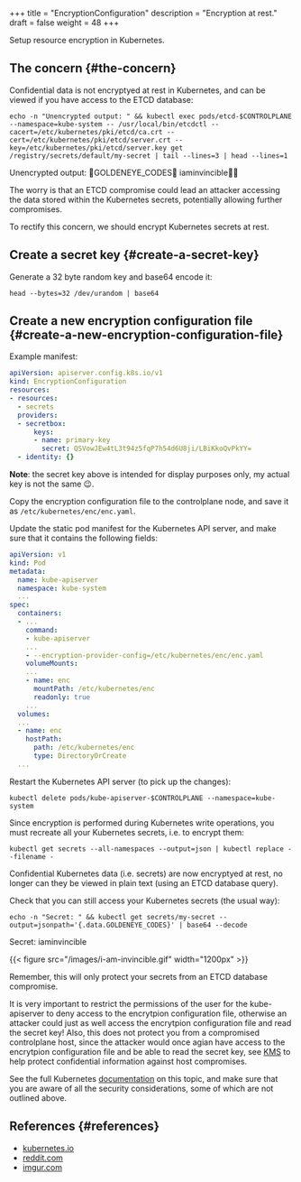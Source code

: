 +++
title = "EncryptionConfiguration"
description = "Encryption at rest."
draft = false
weight = 48
+++

Setup resource encryption in Kubernetes.


## The concern {#the-concern}

Confidential data is not encryptyed at rest in Kubernetes, and can be viewed if you have access to the ETCD database:

```shell
echo -n "Unencrypted output: " && kubectl exec pods/etcd-$CONTROLPLANE --namespace=kube-system -- /usr/local/bin/etcdctl --cacert=/etc/kubernetes/pki/etcd/ca.crt --cert=/etc/kubernetes/pki/etcd/server.crt --key=/etc/kubernetes/pki/etcd/server.key get /registry/secrets/default/my-secret | tail --lines=3 | head --lines=1
```

Unencrypted output: GOLDENEYE_CODESiaminvincible

The worry is that an ETCD compromise could lead an attacker accessing the data stored within the Kubernetes secrets, potentially allowing further compromises.

To rectify this concern, we should encrypt Kubernetes secrets at rest.


## Create a secret key {#create-a-secret-key}

Generate a 32 byte random key and base64 encode it:

```shell
head --bytes=32 /dev/urandom | base64
```


## Create a new encryption configuration file {#create-a-new-encryption-configuration-file}

Example manifest:

```yaml { linenos=inline }
apiVersion: apiserver.config.k8s.io/v1
kind: EncryptionConfiguration
resources:
- resources:
  - secrets
  providers:
  - secretbox:
      keys:
      - name: primary-key
        secret: QSVowJEw4tL3t94z5fqP7h54d6U8ji/LBiKkoQvPkYY=
  - identity: {}
```

**Note**: the secret key above is intended for display purposes only, my actual key is not the same :wink:.

Copy the encryption configuration file to the controlplane node, and save it as `/etc/kubernetes/enc/enc.yaml`.

Update the static pod manifest for the Kubernetes API server, and make sure that it contains the following fields:

```yaml
apiVersion: v1
kind: Pod
metadata:
  name: kube-apiserver
  namespace: kube-system
  ...
spec:
  containers:
  - ...
    command:
    - kube-apiserver
    ...
    - --encryption-provider-config=/etc/kubernetes/enc/enc.yaml
    volumeMounts:
    ...
    - name: enc
      mountPath: /etc/kubernetes/enc
      readonly: true
    ...
  volumes:
  ...
  - name: enc
    hostPath:
      path: /etc/kubernetes/enc
      type: DirectoryOrCreate
  ...
```

Restart the Kubernetes API server (to pick up the changes):

```shell
kubectl delete pods/kube-apiserver-$CONTROLPLANE --namespace=kube-system
```

Since encryption is performed during Kubernetes write operations, you must recreate all your Kubernetes secrets, i.e. to encrypt them:

```shell
kubectl get secrets --all-namespaces --output=json | kubectl replace --filename -
```

Confidential Kubernetes data (i.e. secrets) are now encryptyed at rest, no longer can they be viewed in plain text (using an ETCD database query).

Check that you can still access your Kubernetes secrets (the usual way):

```shell
echo -n "Secret: " && kubectl get secrets/my-secret --output=jsonpath='{.data.GOLDENEYE_CODES}' | base64 --decode
```

Secret: iaminvincible

{{< figure src="/images/i-am-invincible.gif" width="1200px" >}}

Remember, this will only protect your secrets from an ETCD database compromise.

It is very important to restrict the permissions of the user for the kube-apiserver to deny access to the encrytpion configuration file, otherwise an attacker could just as well access the encrytpion configuration file and read the secret key! Also, this does not protect you from a compromised controlplane host, since the attacker would once agian have access to the encrytpion configuration file and be able to read the secret key, see [KMS](https://kubernetes.io/docs/tasks/administer-cluster/kms-provider) to help protect confidential information against host compromises.

See the full Kubernetes [documentation](https://kubernetes.io/docs/tasks/administer-cluster/encrypt-data/) on this topic, and make sure that you are aware of all the security considerations, some of which are not outlined above.


## References {#references}

-   [kubernetes.io](https://kubernetes.io/docs/tasks/administer-cluster/encrypt-data/)
-   [reddit.com](https://www.reddit.com/r/reactiongifs/comments/3i7elu/mrw_i_build_a_computer_and_it_boots_up_perfectly/)
-   [imgur.com](https://i.imgur.com/whKhQGz.gif)
